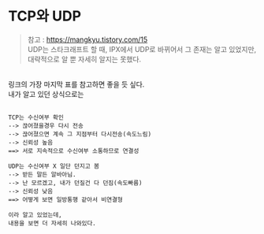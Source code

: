 # TCP와 UDP
> 참고 : https://mangkyu.tistory.com/15 <br>
> UDP는 스타크래프트 할 때, IPX에서 UDP로 바뀌어서 그 존재는 알고 있었지만,   
> 대략적으로 알 뿐 자세히 알지는 못했다.   
<br>
링크의 가장 마지막 표를 참고하면 좋을 듯 싶다.   
<br>
내가 알고 있던 상식으로는   

```

TCP는 수신여부 확인 
--> 끊어졌을경우 다시 전송
--> 끊어졌으면 계속 그 지점부터 다시전송(속도느림)
--> 신뢰성 높음   
==> 서로 지속적으로 수신여부 소통하므로 연결성

UDP는 수신여부 X 일단 던지고 봄 
--> 받든 말든 알바아님.
--> 난 모르겠고, 내가 던질건 다 던짐(속도빠름)
--> 신뢰성 낮음
==> 어떻게 보면 일방통행 같아서 비연결형

이라 알고 있었는데,
내용을 보면 더 자세히 나와있다.

```
